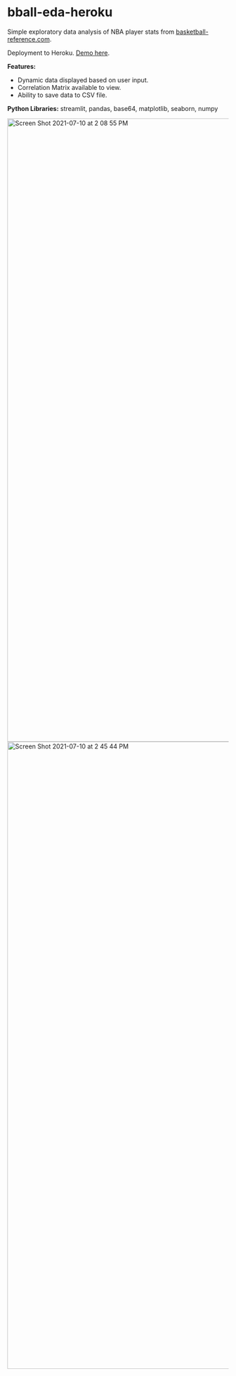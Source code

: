 # bball-eda-heroku
Simple exploratory data analysis of NBA player stats from [basketball-reference.com](https://www.basketball-reference.com/).  

Deployment to Heroku. [Demo here](https://bball-eda.herokuapp.com/).

**Features:**
- Dynamic data displayed based on user input.
- Correlation Matrix available to view.
- Ability to save data to CSV file.

**Python Libraries:** streamlit, pandas, base64, matplotlib, seaborn, numpy

<img width="1419" alt="Screen Shot 2021-07-10 at 2 08 55 PM" src="https://user-images.githubusercontent.com/20524151/125172589-851cef80-e188-11eb-99e7-e769b4c61af7.png">

<img width="1428" alt="Screen Shot 2021-07-10 at 2 45 44 PM" src="https://user-images.githubusercontent.com/20524151/125173485-8e5c8b00-e18d-11eb-9759-30c1aec2352b.png">


